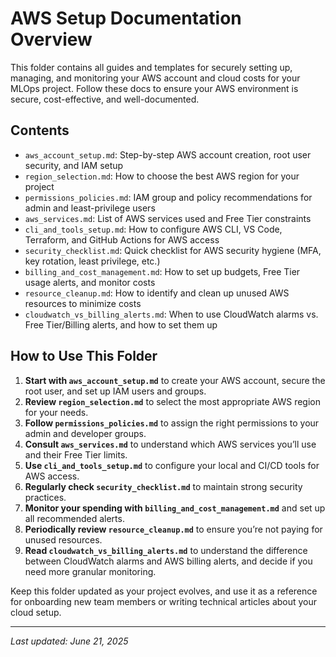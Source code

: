 # AWS Setup Documentation Overview

This folder contains all guides and templates for securely setting up, managing, and monitoring your AWS account and cloud costs for your MLOps project. Follow these docs to ensure your AWS environment is secure, cost-effective, and well-documented.

## Contents
- `aws_account_setup.md`: Step-by-step AWS account creation, root user security, and IAM setup
- `region_selection.md`: How to choose the best AWS region for your project
- `permissions_policies.md`: IAM group and policy recommendations for admin and least-privilege users
- `aws_services.md`: List of AWS services used and Free Tier constraints
- `cli_and_tools_setup.md`: How to configure AWS CLI, VS Code, Terraform, and GitHub Actions for AWS access
- `security_checklist.md`: Quick checklist for AWS security hygiene (MFA, key rotation, least privilege, etc.)
- `billing_and_cost_management.md`: How to set up budgets, Free Tier usage alerts, and monitor costs
- `resource_cleanup.md`: How to identify and clean up unused AWS resources to minimize costs
- `cloudwatch_vs_billing_alerts.md`: When to use CloudWatch alarms vs. Free Tier/Billing alerts, and how to set them up

## How to Use This Folder
1. **Start with `aws_account_setup.md`** to create your AWS account, secure the root user, and set up IAM users and groups.
2. **Review `region_selection.md`** to select the most appropriate AWS region for your needs.
3. **Follow `permissions_policies.md`** to assign the right permissions to your admin and developer groups.
4. **Consult `aws_services.md`** to understand which AWS services you’ll use and their Free Tier limits.
5. **Use `cli_and_tools_setup.md`** to configure your local and CI/CD tools for AWS access.
6. **Regularly check `security_checklist.md`** to maintain strong security practices.
7. **Monitor your spending with `billing_and_cost_management.md`** and set up all recommended alerts.
8. **Periodically review `resource_cleanup.md`** to ensure you’re not paying for unused resources.
9. **Read `cloudwatch_vs_billing_alerts.md`** to understand the difference between CloudWatch alarms and AWS billing alerts, and decide if you need more granular monitoring.

Keep this folder updated as your project evolves, and use it as a reference for onboarding new team members or writing technical articles about your cloud setup.

---

_Last updated: June 21, 2025_
